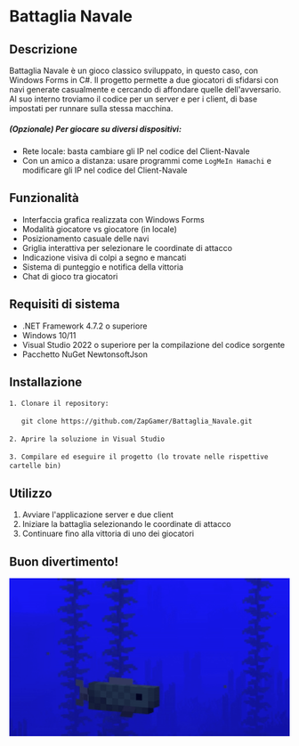 # Battaglia Navale

## Descrizione
Battaglia Navale è un gioco classico sviluppato, in questo caso, con Windows Forms in C#. 
Il progetto permette a due giocatori di sfidarsi con navi generate casualmente e cercando di affondare quelle dell'avversario.
Al suo interno troviamo il codice per un server e per i client, di base impostati per runnare sulla stessa macchina.

##### (Opzionale) Per giocare su diversi dispositivi:
- Rete locale: basta cambiare gli IP nel codice del Client-Navale
- Con un amico a distanza: usare programmi come ```LogMeIn Hamachi``` e modificare gli IP nel codice del Client-Navale

## Funzionalità
- Interfaccia grafica realizzata con Windows Forms
- Modalità giocatore vs giocatore (in locale)
- Posizionamento casuale delle navi
- Griglia interattiva per selezionare le coordinate di attacco
- Indicazione visiva di colpi a segno e mancati
- Sistema di punteggio e notifica della vittoria
- Chat di gioco tra giocatori

## Requisiti di sistema
- .NET Framework 4.7.2 o superiore
- Windows 10/11
- Visual Studio 2022 o superiore per la compilazione del codice sorgente
- Pacchetto NuGet NewtonsoftJson

## Installazione
```
1. Clonare il repository:
   
   git clone https://github.com/ZapGamer/Battaglia_Navale.git
   
2. Aprire la soluzione in Visual Studio

3. Compilare ed eseguire il progetto (lo trovate nelle rispettive cartelle bin)
```

## Utilizzo
1. Avviare l'applicazione server e due client
2. Iniziare la battaglia selezionando le coordinate di attacco
3. Continuare fino alla vittoria di uno dei giocatori

## Buon divertimento!
![Sfondo_Gioco](./Client-navale/assets/sfondo.gif)